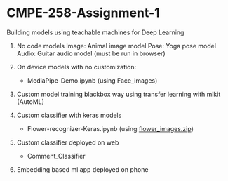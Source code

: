 # CMPE-258-Assignment-1
Building models using teachable machines for Deep Learning

1. No code models
   Image: Animal image model
   Pose: Yoga pose model
   Audio: Guitar audio model (must be run in browser)

2. On device models with no customization:
   - MediaPipe-Demo.ipynb (using Face_images)

3. Custom model training blackbox way using transfer learning with mlkit (AutoML)

4. Custom classifier with keras models
   - Flower-recognizer-Keras.ipynb (using [flower_images.zip](https://www.kaggle.com/datasets/imsparsh/flowers-dataset))

6. Custom classifier deployed on web
   - Comment_Classifier

8. Embedding based ml app deployed on phone
